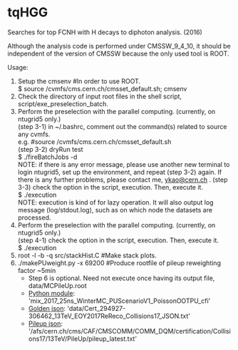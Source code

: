 # tqHGG

Searches for top FCNH with H decays to diphoton analysis. (2016)

Although the analysis code is performed under CMSSW_9_4_10,
it should be independent of the version of CMSSW because the only used tool is ROOT.

Usage:
1. Setup the cmsenv #In order to use ROOT. <br />
   $ source /cvmfs/cms.cern.ch/cmsset_default.sh; cmsenv
2. Check the directory of input root files in the shell script, script/exe_preselection_batch.
3. Perform the preselection with the parallel computing. (currently, on ntugrid5 only.) <br />
   (step 3-1) in ~/.bashrc, comment out the command(s) related to source any cvmfs. <br />
   e.g. #source /cvmfs/cms.cern.ch/cmsset_default.sh <br />
   (step 3-2) dryRun test <br />
   $ ./fireBatchJobs -d <br />
   NOTE: if there is any error message, please use another new terminal to login ntugrid5, set up the environment, and repeat (step 3-2) again.
   If there is any further problems, please contact me, ykao@cern.ch .
   (step 3-3) check the option in the script, execution. Then, execute it. <br />
   $ ./execution <br />
   NOTE: execution is kind of for lazy operation. It will also output log message (log/stdout.log), such as on which node the datasets are processed.
4. Perform the preselection with the parallel computing. (currently, on ntugrid5 only.) <br />
   (step 4-1) check the option in the script, execution. Then, execute it. <br />
   $ ./execution <br />
5. root -l -b -q src/stackHist.C #Make stack plots.
6. ./makePUweight.py -x 69200 #Produce rootfile of pileup reweighting factor ~5min <br />
    - Step 6 is optional. Need not execute once having its output file, data/MCPileUp.root<br />
    - [Python module](https://github.com/cms-sw/cmssw/tree/master/SimGeneral/MixingModule/python?fbclid=IwAR2ehfE0hR8uaewPro4vQXos5I_IU6O7cyrtefQxTT6bMpyMETCTzpSuK58): 'mix_2017_25ns_WinterMC_PUScenarioV1_PoissonOOTPU_cfi' <br />
    - [Golden json](https://twiki.cern.ch/twiki/bin/view/CMS/PdmV2017Analysis#13_TeV_pp_runs_ReReco): 'data/Cert_294927-306462_13TeV_EOY2017ReReco_Collisions17_JSON.txt' <br />
    - [Pileup json](https://twiki.cern.ch/twiki/bin/viewauth/CMS/PileupJSONFileforData#Pileup_JSON_Files_For_Run_II): '/afs/cern.ch/cms/CAF/CMSCOMM/COMM_DQM/certification/Collisions17/13TeV/PileUp/pileup_latest.txt'
